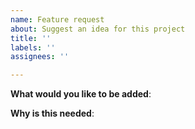 ```yaml
---
name: Feature request
about: Suggest an idea for this project
title: ''
labels: ''
assignees: ''

---
```


**What would you like to be added**:

**Why is this needed**: